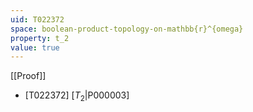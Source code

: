 ```yaml
---
uid: T022372
space: boolean-product-topology-on-mathbb{r}^{omega}
property: t_2
value: true
---
```

[[Proof]]

* [T022372] [$T_2$|P000003]

